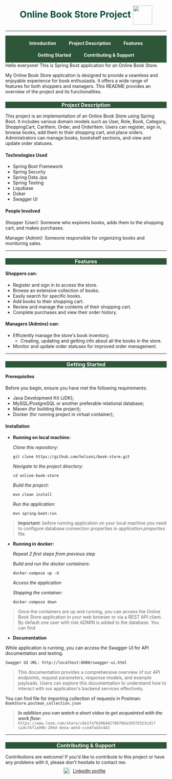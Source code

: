 
<div align="center"> <h1 style="color: #024c41" > Online Book Store Project <img src="https://static.vecteezy.com/system/resources/previews/015/079/415/original/3d-bookstore-icon-png.png" width="60" align="center"/></h1></div>

___

<style>
    .nav-links {
        background-color: #2e5639;
        padding: 5px 0;
        display: flex;
        justify-content: center; /* Center horizontally */
        align-items: center; /* Center vertically */
        flex-wrap: wrap; /* Wrap to multiple lines on smaller screens */
    }

    .nav-links a {
        text-decoration: none;
        color: white;
        padding: 10px 20px;
        font-weight: bolder;
    }

    .nav-links a:hover {
        background-color: #024c41;
    }

    .social-links {
        display: flex;
        justify-content: center;
        align-items: center;  
        margin-top:-10px;
    }

    .social-links a {
        font-size: 14px;
        margin: 0 10px;
    }

    .social-links img {
        width:20px;
        height: 20px;
    }



</style>

<div class="nav-links">
    <a href="#introduction">Introduction</a>
    <a href="#description">Project Description</a>
    <a href="#feature">Features</a>
    <a href="#starting">Getting Started</a>
    <a href="#contributing">Contributing & Support</a>
</div>
<div id="introduction">
    Hello everyone! This is Spring Boot application for an Online Book Store.

   My Online Book Store application is designed to provide a seamless 
    and enjoyable experience for book enthusiasts. 
    It offers a wide range of features for both shoppers and managers.
    This README provides an overview of the project and its functionalities.
</div>

<div id="description" style="background-color: #2e5639; text-align: center">
  <h3 style="color:white"> Project Description</h3>
</div>

This project is an implementation of an Online Book Store using Spring Boot. 
It includes various domain models such as User, Role, Book, Category, ShoppingCart, CartItem, Order, and OrderItem. 
Users can register, sign in, browse books, add them to their shopping cart, and place orders. 
Administrators can manage books, bookshelf sections, and view and update order statuses.

#### Technologies Used
- Spring Boot Framework
- Spring Security
- Spring Data Jpa
- Spring Testing
- Liquibase
- Doker
- Swagger UI

#### People Involved

Shopper (User): Someone who explores books, adds them to the shopping cart, and makes purchases.

Manager (Admin): Someone responsible for organizing books and monitoring sales.

---
<div id="feature" style="background-color: #2e5639; text-align: center">
  <h3 style="color:white"> Features</h3>
</div>

#### Shoppers can:
- Register and sign in to access the store.
- Browse an extensive collection of books.
- Easily search for specific books.
- Add books to their shopping cart.
- Review and manage the contents of their shopping cart.
- Complete purchases and view their order history.

#### Managers (Admins) can:

- Efficiently manage the store's book inventory.
  - Creating, updating and getting info about all the books in the store.
- Monitor and update order statuses for improved order management.

---
<div id="starting" style="background-color: #2e5639; text-align: center">
    <h3 style="color:white"> Getting Started</h3>
</div>

#### Prerequisites
Before you begin, ensure you have met the following requirements:

- Java Development Kit (JDK);
- MySQL/PostgreSQL or another preferable relational database;
- Maven (for building the project);
- Docker (for running project in virtual container);

#### Installation
-  **Running on local machine:**

    *Clone this repository:*

    ``git clone https://github.com/holsoni/book-store.git ``

    *Navigate to the project directory:*
    
    ``cd online-book-store``

    *Build the project:*

    ``mvn clean install``

    *Run the application:*

    ``mvn spring-boot:run``
   
> **Important**: before running application on your local machine you need to configure database connection
> properties in *application.properties* file.
 
-  **Running in docker:**
    
    *Repeat 2 first steps from previous step*

    *Build and run the docker containers:*

    ``docker-compose up -d``

    *Access the application*

    *Stopping the container:*

    ``docker-compose down``

> Once the containers are up and running, you can access the Online Book Store application in your
web browser or via a REST API client. By default one user with role ADMIN is added to the database.
> You can find 

- **Documentation**

While application is running, you can access the Swagger UI for 
API documentation and testing. 

`Swagger UI URL: http://localhost:8080/swagger-ui.html`

> This documentation provides a comprehensive overview of our API endpoints, request parameters, 
response models, and example payloads. Users can explore this documentation to understand how to 
interact with our application's backend services effectively.

You can find file for importing collection of requests in Postman:
`BookStore.postman_collection.json`

> ***In addition you can watch a short video to get acquainted with the work flow:***
`https://www.loom.com/share/c8e1fe76396d4278878da3d5fd323cd1?sid=7bf1a99b-294d-4eea-ae54-cce4fa43c443`


---
<div id="contributing" style="background-color: #2e5639; text-align: center">
    <h3 style="color:white"> Contributing & Support</h3>
</div>

Contributions are welcome! If you'd like to contribute to this project or have any problems with it,
please don't hesitate to contact me:

<div class="social-links">
    <img src="https://cdn-icons-png.flaticon.com/512/174/174857.png">
    <a href="https://www.linkedin.com/in/sonia-kostashchuk-850115206/" target="_blank" class="social-icon">
        LinkedIn profile</a>
<hr>
</div>









